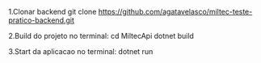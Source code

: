 1.Clonar backend
git clone https://github.com/agatavelasco/miltec-teste-pratico-backend.git

2.Build do projeto
no terminal:
   cd MiltecApi
   dotnet build

3.Start da aplicacao
no terminal: 
   dotnet run
